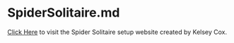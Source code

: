 # SpiderSolitaire.md

[Click Here](https://coxkd.github.io/SpiderSolitaire.md/) to visit the Spider Solitaire setup website created by Kelsey Cox.
